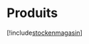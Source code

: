 # Produits

[!include[stockenmagasin](produits.stockenmagasin.autogen.md)]




















































































































































